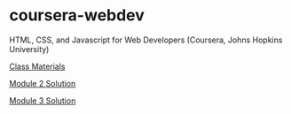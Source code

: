 # coursera-webdev
<p>HTML, CSS, and Javascript for Web Developers (Coursera, Johns Hopkins University)</p>

<p><a href="https://github.com/jhu-ep-coursera/fullstack-course4">Class Materials</a></p>

<p><a href="https://aronskind.github.io/coursera-webdev/module2-solution">Module 2 Solution</a></p>
<p><a href="https://aronskind.github.io/coursera-webdev/module3-solution">Module 3 Solution</a></p>
